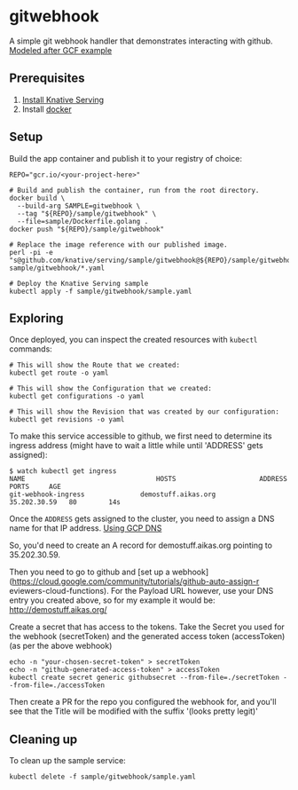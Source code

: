 # gitwebhook

A simple git webhook handler that demonstrates interacting with
github.
[Modeled after GCF example](https://cloud.google.com/community/tutorials/github-auto-assign-reviewers-cloud-functions)

## Prerequisites

1. [Install Knative Serving](https://github.com/knative/install/blob/master/README.md)
1. Install [docker](https://www.docker.com/)

## Setup

Build the app container and publish it to your registry of choice:

```shell
REPO="gcr.io/<your-project-here>"

# Build and publish the container, run from the root directory.
docker build \
  --build-arg SAMPLE=gitwebhook \
  --tag "${REPO}/sample/gitwebhook" \
  --file=sample/Dockerfile.golang .
docker push "${REPO}/sample/gitwebhook"

# Replace the image reference with our published image.
perl -pi -e "s@github.com/knative/serving/sample/gitwebhook@${REPO}/sample/gitwebhook@g" sample/gitwebhook/*.yaml

# Deploy the Knative Serving sample
kubectl apply -f sample/gitwebhook/sample.yaml
```

## Exploring

Once deployed, you can inspect the created resources with `kubectl` commands:

```shell
# This will show the Route that we created:
kubectl get route -o yaml

# This will show the Configuration that we created:
kubectl get configurations -o yaml

# This will show the Revision that was created by our configuration:
kubectl get revisions -o yaml

```

To make this service accessible to github, we first need to determine its ingress address
(might have to wait a little while until 'ADDRESS' gets assigned):
```shell
$ watch kubectl get ingress
NAME                                 HOSTS                     ADDRESS        PORTS     AGE
git-webhook-ingress              demostuff.aikas.org       35.202.30.59   80        14s
```

Once the `ADDRESS` gets assigned to the cluster, you need to assign a DNS name for that IP address.
[Using GCP DNS](https://support.google.com/domains/answer/3290350)

So, you'd need to create an A record for demostuff.aikas.org pointing to 35.202.30.59.

Then you need to go to github and [set up a webhook](https://cloud.google.com/community/tutorials/github-auto-assign-r
eviewers-cloud-functions).
For the Payload URL however, use your DNS entry you created above, so for my example it would be:
http://demostuff.aikas.org/

Create a secret that has access to the tokens. Take the Secret you used for the webhook
(secretToken) and the generated access token (accessToken) (as per the above  webhook)

```shell
echo -n "your-chosen-secret-token" > secretToken
echo -n "github-generated-access-token" > accessToken
kubectl create secret generic githubsecret --from-file=./secretToken --from-file=./accessToken
```

Then create a PR for the repo you configured the webhook for, and you'll see that the Title
will be modified with the suffix '(looks pretty legit)'

## Cleaning up

To clean up the sample service:

```shell
kubectl delete -f sample/gitwebhook/sample.yaml
```
